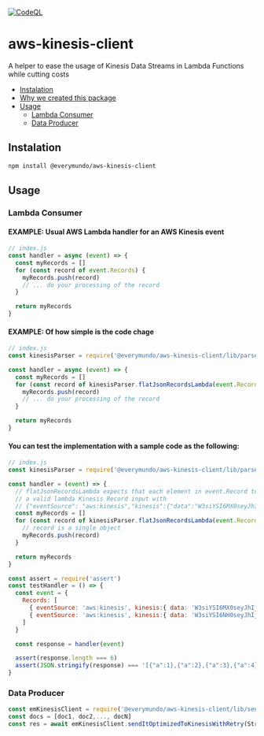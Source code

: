[![CodeQL](https://github.com/EveryMundo/aws-kinesis-client/actions/workflows/codeql-analysis.yml/badge.svg)](https://github.com/EveryMundo/aws-kinesis-client/actions/workflows/codeql-analysis.yml)

# aws-kinesis-client
A helper to ease the usage of Kinesis Data Streams in Lambda Functions while cutting costs

- [Instalation](#instalation)
- [Why we created this package](docs/why-we-created-this-package.md)
- [Usage](#usage)
  - [Lambda Consumer](#lambda-consumer)
  - [Data Producer](#data-producer)
  


## Instalation

```sh
npm install @everymundo/aws-kinesis-client
```

## Usage

### Lambda Consumer

#### EXAMPLE: Usual AWS Lambda handler for an AWS Kinesis event
```js
// index.js
const handler = async (event) => {
  const myRecords = []
  for (const record of event.Records) {
    myRecords.push(record)
    // ... do your processing of the record
  }

  return myRecords
}
```
#### EXAMPLE: Of how simple is the code chage
```js
// index.js
const kinesisParser = require('@everymundo/aws-kinesis-client/lib/parse-kinesis-record')

const handler = async (event) => {
  const myRecords = []
  for (const record of kinesisParser.flatJsonRecordsLambda(event.Records)) {
    myRecords.push(record)
    // ... do your processing of the record
  }

  return myRecords
}
```

#### You can test the implementation with a sample code as the following:
```js
// index.js
const kinesisParser = require('@everymundo/aws-kinesis-client/lib/parse-kinesis-record')

const handler = (event) => {
  // flatJsonRecordsLambda expects that each element in event.Record to be
  // a valid lambda Kinesis Record input with
  // {"eventSource": "aws:kinesis","kinesis":{"data":"W3siYSI6MX0seyJhIjoyfSx7ImEiOjN9XQ=="}}
  const myRecords = []
  for (const record of kinesisParser.flatJsonRecordsLambda(event.Records)) {
    // record is a single object
    myRecords.push(record)
  }

  return myRecords
}

const assert = require('assert')
const testHandler = () => {
  const event = {
    Records: [
      { eventSource: 'aws:kinesis', kinesis:{ data: 'W3siYSI6MX0seyJhIjoyfSx7ImEiOjN9XQ==' } },
      { eventSource: 'aws:kinesis', kinesis:{ data: 'W3siYSI6NH0seyJhIjo1fSx7ImEiOjZ9XQ==' } }
    ]
  }

  const response = handler(event)

  assert(response.length === 6)
  assert(JSON.stringify(response) === '[{"a":1},{"a":2},{"a":3},{"a":4},{"a":5},{"a":6}]')
}
```

### Data Producer

```js
const emKinesisClient = require('@everymundo/aws-kinesis-client/lib/send-to-kinesis-with-retry')
const docs = [doc1, doc2,..., docN]
const res = await emKinesisClient.sendItOptimizedToKinesisWithRetry(StreamName, docs)
```
